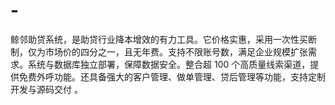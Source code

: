 # -
鲸邻助贷系统，是助贷行业降本增效的有力工具。它价格实惠，采用一次性买断制，仅为市场价的四分之一，且无年费。支持不限账号数，满足企业规模扩张需求。系统与数据库独立部署，保障数据安全。整合超 100 个高质量线索渠道，提供免费外呼功能。还具备强大的客户管理、做单管理、贷后管理等功能，支持定制开发与源码交付 。
